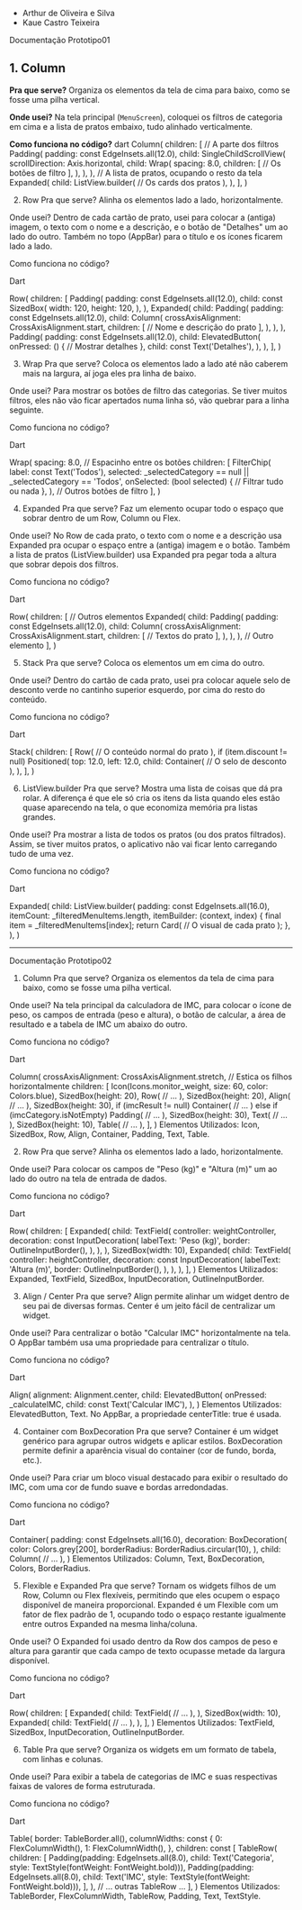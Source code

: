 - Arthur de Oliveira e Silva
- Kaue Castro Teixeira

Documentação Prototipo01

## 1. Column

**Pra que serve?**
Organiza os elementos da tela de cima para baixo, como se fosse uma pilha vertical.

**Onde usei?**
Na tela principal (`MenuScreen`), coloquei os filtros de categoria em cima e a lista de pratos embaixo, tudo alinhado verticalmente.

**Como funciona no código?**
dart
Column(
  children: <Widget>[
    // A parte dos filtros
    Padding(
      padding: const EdgeInsets.all(12.0),
      child: SingleChildScrollView(
        scrollDirection: Axis.horizontal,
        child: Wrap(
          spacing: 8.0,
          children: <Widget>[
            // Os botões de filtro
        ],
        ),
      ),
    ),
    // A lista de pratos, ocupando o resto da tela
    Expanded(
      child: ListView.builder(
        // Os cards dos pratos
      ),
    ),
  ],
)

2. Row
Pra que serve?
Alinha os elementos lado a lado, horizontalmente.

Onde usei?
Dentro de cada cartão de prato, usei para colocar a (antiga) imagem, o texto com o nome e a descrição, e o botão de "Detalhes" um ao lado do outro. Também no topo (AppBar) para o título e os ícones ficarem lado a lado.

Como funciona no código?

Dart

Row(
  children: <Widget>[
    Padding(
      padding: const EdgeInsets.all(12.0),
      child: const SizedBox(
        width: 120,
        height: 120,
      ),
    ),
    Expanded(
      child: Padding(
        padding: const EdgeInsets.all(12.0),
        child: Column(
          crossAxisAlignment: CrossAxisAlignment.start,
          children: <Widget>[
            // Nome e descrição do prato
          ],
        ),
      ),
    ),
    Padding(
      padding: const EdgeInsets.all(12.0),
      child: ElevatedButton(
        onPressed: () {
          // Mostrar detalhes
        },
        child: const Text('Detalhes'),
      ),
    ),
  ],
)

3. Wrap
Pra que serve?
Coloca os elementos lado a lado até não caberem mais na largura, aí joga eles pra linha de baixo.

Onde usei?
Para mostrar os botões de filtro das categorias. Se tiver muitos filtros, eles não vão ficar apertados numa linha só, vão quebrar para a linha seguinte.

Como funciona no código?

Dart

Wrap(
  spacing: 8.0, // Espacinho entre os botões
  children: <Widget>[
    FilterChip(
      label: const Text('Todos'),
      selected: _selectedCategory == null || _selectedCategory == 'Todos',
      onSelected: (bool selected) {
        // Filtrar tudo ou nada
      },
    ),
    // Outros botões de filtro
  ],
)

4. Expanded
Pra que serve?
Faz um elemento ocupar todo o espaço que sobrar dentro de um Row, Column ou Flex.

Onde usei?
No Row de cada prato, o texto com o nome e a descrição usa Expanded pra ocupar o espaço entre a (antiga) imagem e o botão. Também a lista de pratos (ListView.builder) usa Expanded pra pegar toda a altura que sobrar depois dos filtros.

Como funciona no código?

Dart

Row(
  children: <Widget>[
    // Outros elementos
    Expanded(
      child: Padding(
        padding: const EdgeInsets.all(12.0),
        child: Column(
          crossAxisAlignment: CrossAxisAlignment.start,
          children: <Widget>[
            // Textos do prato
          ],
        ),
      ),
    ),
    // Outro elemento
  ],
)

5. Stack
Pra que serve?
Coloca os elementos um em cima do outro.

Onde usei?
Dentro do cartão de cada prato, usei pra colocar aquele selo de desconto verde no cantinho superior esquerdo, por cima do resto do conteúdo.

Como funciona no código?

Dart

Stack(
  children: <Widget>[
    Row(
      // O conteúdo normal do prato
    ),
    if (item.discount != null)
      Positioned(
        top: 12.0,
        left: 12.0,
        child: Container(
          // O selo de desconto
        ),
      ),
  ],
)

6. ListView.builder
Pra que serve?
Mostra uma lista de coisas que dá pra rolar. A diferença é que ele só cria os itens da lista quando eles estão quase aparecendo na tela, o que economiza memória pra listas grandes.

Onde usei?
Pra mostrar a lista de todos os pratos (ou dos pratos filtrados). Assim, se tiver muitos pratos, o aplicativo não vai ficar lento carregando tudo de uma vez.

Como funciona no código?

Dart

Expanded(
  child: ListView.builder(
    padding: const EdgeInsets.all(16.0),
    itemCount: _filteredMenuItems.length,
    itemBuilder: (context, index) {
      final item = _filteredMenuItems[index];
      return Card(
        // O visual de cada prato
      );
    },
  ),
)

----------------------------------------------------------------------------------------------------------------------------------------------------------------------------------------------------------------------------------------------------------------------------

Documentação Prototipo02

1. Column
Pra que serve?
Organiza os elementos da tela de cima para baixo, como se fosse uma pilha vertical.

Onde usei?
Na tela principal da calculadora de IMC, para colocar o ícone de peso, os campos de entrada (peso e altura), o botão de calcular, a área de resultado e a tabela de IMC um abaixo do outro.

Como funciona no código?

Dart

Column(
  crossAxisAlignment: CrossAxisAlignment.stretch, // Estica os filhos horizontalmente
  children: <Widget>[
    Icon(Icons.monitor_weight, size: 60, color: Colors.blue),
    SizedBox(height: 20),
    Row(
      // ...
    ),
    SizedBox(height: 20),
    Align(
      // ...
    ),
    SizedBox(height: 30),
    if (imcResult != null)
      Container(
        // ...
      )
    else if (imcCategory.isNotEmpty)
      Padding(
        // ...
      ),
    SizedBox(height: 30),
    Text(
      // ...
    ),
    SizedBox(height: 10),
    Table(
      // ...
    ),
  ],
)
Elementos Utilizados: Icon, SizedBox, Row, Align, Container, Padding, Text, Table.

2. Row
Pra que serve?
Alinha os elementos lado a lado, horizontalmente.

Onde usei?
Para colocar os campos de "Peso (kg)" e "Altura (m)" um ao lado do outro na tela de entrada de dados.

Como funciona no código?

Dart

Row(
  children: <Widget>[
    Expanded(
      child: TextField(
        controller: weightController,
        decoration: const InputDecoration(
          labelText: 'Peso (kg)',
          border: OutlineInputBorder(),
        ),
      ),
    ),
    SizedBox(width: 10),
    Expanded(
      child: TextField(
        controller: heightController,
        decoration: const InputDecoration(
          labelText: 'Altura (m)',
          border: OutlineInputBorder(),
        ),
      ),
    ),
  ],
)
Elementos Utilizados: Expanded, TextField, SizedBox, InputDecoration, OutlineInputBorder.

3. Align / Center
Pra que serve?
Align permite alinhar um widget dentro de seu pai de diversas formas. Center é um jeito fácil de centralizar um widget.

Onde usei?
Para centralizar o botão "Calcular IMC" horizontalmente na tela. O AppBar também usa uma propriedade para centralizar o título.

Como funciona no código?

Dart

Align(
  alignment: Alignment.center,
  child: ElevatedButton(
    onPressed: _calculateIMC,
    child: const Text('Calcular IMC'),
  ),
)
Elementos Utilizados: ElevatedButton, Text. No AppBar, a propriedade centerTitle: true é usada.

4. Container com BoxDecoration
Pra que serve?
Container é um widget genérico para agrupar outros widgets e aplicar estilos. BoxDecoration permite definir a aparência visual do container (cor de fundo, borda, etc.).

Onde usei?
Para criar um bloco visual destacado para exibir o resultado do IMC, com uma cor de fundo suave e bordas arredondadas.

Como funciona no código?

Dart

Container(
  padding: const EdgeInsets.all(16.0),
  decoration: BoxDecoration(
    color: Colors.grey[200],
    borderRadius: BorderRadius.circular(10),
  ),
  child: Column(
    // ...
  ),
)
Elementos Utilizados: Column, Text, BoxDecoration, Colors, BorderRadius.

5. Flexible e Expanded
Pra que serve?
Tornam os widgets filhos de um Row, Column ou Flex flexíveis, permitindo que eles ocupem o espaço disponível de maneira proporcional. Expanded é um Flexible com um fator de flex padrão de 1, ocupando todo o espaço restante igualmente entre outros Expanded na mesma linha/coluna.

Onde usei?
O Expanded foi usado dentro da Row dos campos de peso e altura para garantir que cada campo de texto ocupasse metade da largura disponível.

Como funciona no código?

Dart

Row(
  children: <Widget>[
    Expanded(
      child: TextField(
        // ...
      ),
    ),
    SizedBox(width: 10),
    Expanded(
      child: TextField(
        // ...
      ),
    ),
  ],
)
Elementos Utilizados: TextField, SizedBox, InputDecoration, OutlineInputBorder.

6. Table
Pra que serve?
Organiza os widgets em um formato de tabela, com linhas e colunas.

Onde usei?
Para exibir a tabela de categorias de IMC e suas respectivas faixas de valores de forma estruturada.

Como funciona no código?

Dart

Table(
  border: TableBorder.all(),
  columnWidths: const {
    0: FlexColumnWidth(),
    1: FlexColumnWidth(),
  },
  children: const [
    TableRow(
      children: [
        Padding(padding: EdgeInsets.all(8.0), child: Text('Categoria', style: TextStyle(fontWeight: FontWeight.bold))),
        Padding(padding: EdgeInsets.all(8.0), child: Text('IMC', style: TextStyle(fontWeight: FontWeight.bold))),
      ],
    ),
    // ... outras TableRow ...
  ],
)
Elementos Utilizados: TableBorder, FlexColumnWidth, TableRow, Padding, Text, TextStyle.

